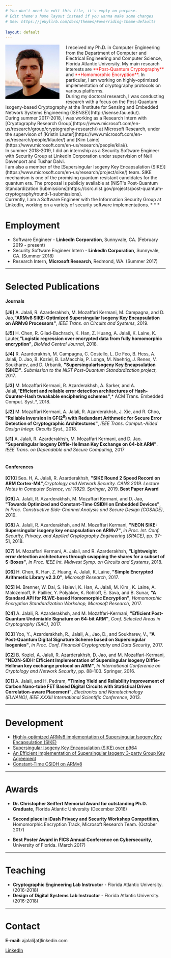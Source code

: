 ```yaml
---
# You don't need to edit this file, it's empty on purpose.
# Edit theme's home layout instead if you wanna make some changes
# See: https://jekyllrb.com/docs/themes/#overriding-theme-defaults

layout: default
---
```


<img src="amirjalali.jpg" width= "170" style="float: left; margin-right: 20px; margin-bottom: 10px;">
I received my Ph.D. in Computer Engineering from the Department of Computer and Electrical Engineering and Computer Science, Florida Atlantic University. My main research interests are <span style="color:#f00909">**Post-Quantum Cryptography**</span> and <span style="color:#f00909">**Homomorphic Encryption**</span>. In particular, I am working on highly-optimized implementation of cryptography protocols on various platforms.<br> 
During my doctoral research, I was conducting research with a focus on the Post-Quantum Isogeny-based Cryptography at the [Institute for Sensing and Embedded Network Systems Engineering (ISENSE)](http://isense.fau.edu/).  <br>
During summer 2017-2018, I was working as a Research Intern with [Cryptography Research Group](https://www.microsoft.com/en-us/research/group/cryptography-research/) at Microsoft Research, under the supervison of [Kristin Lauter](https://www.microsoft.com/en-us/research/people/klauter/) and [Kim Laine](https://www.microsoft.com/en-us/research/people/kilai/).  <br>
In summer 2018-2019, I did an internship as a Security Software Engineer with Security Group at LinkedIn Corporation under supervision of Neil Davenport and Tushar Dalvi.<br>
I am also a member of the [Supersingular Isogeny Key Encapsulation (SIKE)](https://www.microsoft.com/en-us/research/project/sike/) team. SIKE mechanism is one of the promising quantum resistant candidates for the quantum era. The proposal is publicly available at [NIST's Post-Quantum Standardization Submissions](https://csrc.nist.gov/projects/post-quantum-cryptography/round-1-submissions).      <br>
Currently, I am a Software Engineer with the Information Security Group at LinkedIn, working on a variety of security software implementations.  
* * *

# [](#header-1)Employment

* Software Engineer - **LinkedIn Corporation**, Sunnyvale, CA. (February 2019 - present)
* Security Software Engineer Intern - **LinkedIn Corporation**, Sunnyvale, CA. (Summer 2018)  
* Research Intern, **Microsoft Research**, Redmond, WA. (Summer 2017)

* * *

# [](#header-1)Selected Publications 

#### [](#header-4)Journals
**[J6]** A. Jalali, R. Azarderakhsh, M. Mozaffari Kermani, M. Campagna, and D. Jao,**"ARMv8 SIKE: Optimized Supersingular Isogeny Key Encapsulation on ARMv8 Processors"**, *IEEE Trans. on Circuits and Systems*, 2019.<br>

**[J5]** H. Chen, R. Gilad-Bachrach, K. Han, Z. Huang, A. Jalali, K. Laine, K. Lauter,**"Logistic regression over encrypted data from fully homomorphic encryption"**, *BioMed Central Journal*, 2018.<br>

**[J4]** R. Azarderakhsh, M. Campagna, C. Costello, L. De Feo, B. Hess, A. Jalali, D. Jao, B. Koziel, B. LaMacchia, P. Longa, M. Naehrig, J.
Renes, V. Soukharev, and D. Urbanik, **"SupersingularIsogeny Key Encapsulation (SIKE)"**. *Submission to the NIST Post-Quantum Standardization project*, 2017.<br>

**[J3]** M. Mozaffari Kermani, R. Azarderakhsh, A. Sarker, and A. Jalali,**"Efficient and reliable error detection architectures of Hash-Counter-Hash tweakable enciphering schemes"**,* ACM Trans. Embedded Comput. Syst.*, 2018.<br>

**[J2]** M. Mozaffari Kermani, A. Jalali, R. Azarderakhsh, J. Xie, and R. Choo, **"Reliable Inversion in GF($2^{8}$) with Redundant Arithmetic for Secure Error Detection of Cryptographic Architectures"**, *IEEE Trans. Comput.-Aided Design Integr. Circuits Syst.*, 2018.<br>

**[J1]** A. Jalali, R. Azarderakhsh, M. Mozaffari Kermani, and D. Jao. **"Supersingular Isogeny Diffie-Hellman Key Exchange on 64-bit ARM"**. *IEEE Trans. on Dependable and Secure Computing*, 2017<br><br>

#### [](#header-4)Conferences
**[C10]** Seo. H, A. Jalali, R. Azarderakhsh, **"SIKE Round 2 Speed Record on ARM Cortex-M4"**,*Cryptology and Network Security. CANS 2019. Lecture Notes in Computer Science, vol 11829. Springer*, 2019. **Best Paper Award**<br>

**[C9]** A. Jalali, R. Azarderakhsh, M. Mozaffari Kermani, and D. Jao, **"Towards Optimized and Constant-Time CSIDH on Embedded Devices"**, *In Proc. Constructive Side-Channel Analysis and Secure Design (COSADE)*, 2019.<br>

**[C8]** A. Jalali, R. Azarderakhsh, and M. Mozaffari Kermani, **"NEON SIKE: Supersingular isogeny key encapsulation on ARMv7"**, *in Proc. Int. Conf. Security, Privacy, and Applied Cryptography Engineering (SPACE)*, pp. 37-51, 2018.<br>

**[C7]** M. Mozaffari Kermani, A. Jalali, and R. Azarderakhsh, **"Lightweight error detection architectures through swapping the shares for a subset of S-Boxes"**, *in Proc. IEEE Int. Midwest Symp. on Circuits and Systems*, 2018.<br>

**[C6]** H. Chen, K. Han, Z. Huang, A. Jalali, K. Laine, **"Simple Encrypted Arithmetic Library v2.3.0"**, *Microsoft Research*, 2017.<br>

**[C5]** M. Brenner, W. Dai, S. Halevi, K. Han, A. Jalali, M. Kim , K. Laine, A. Malozemoff, P. Paillier, Y. Polyakov, K. Rohloff, E. Sava, and B. Sunar, **"A Standard API for RLWE-based Homomorphic Encryption"**, *Homomorphic Encryption Standardization Workshop, Microsoft Research*, 2017.<br>

**[C4]** A. Jalali, R. Azarderakhsh, and M. Mozaffari-Kermani, **"Efficient Post-Quantum Undeniable Signature on 64-bit ARM"**, *Conf. Selected Areas in Cryptography (SAC)*, 2017. <br>

**[C3]** Yoo, Y., Azarderakhsh, R., Jalali, A., Jao, D., and Soukharev, V., **"A Post-Quantum Digital Signature Scheme based on Supersingular Isogenies"**, *in Proc. Conf. Financial Cryptography and Data Security*, 2017.<br>

**[C2]** B. Koziel, A. Jalali, R. Azarderakhsh, D. Jao, and M. Mozaffari-Kermani, **"NEON-SIDH: Efficient Implementation of Supersingular Isogeny Diffie-Hellman key exchange protocol on ARM"**, *In International Conference on Cryptology and Network Security*, pp. 88-103. Springer, 2016.<br>

**[C1]** A. Jalali, and H. Pedram, **"Timing Yield and Reliability Improvement of Carbon Nano-tube FET Based Digital Circuits with Statistical Driven Correlation-aware Placement"**, *Electronics and Nanotechnology (ELNANO), IEEE XXXIII International Scientific Conference*, 2013.
* * *

# [](#header-1)Development

* [Highly-optimized ARMv8 implementation of Supersingular Isogeny Key Encapsulation (SIKE)](https://github.com/amirjalali65/armv8-sike)
* [Supersingular Isogeny Key Encapsulation (SIKE) over p964](https://github.com/amirjalali65/SIKEp964)
* [An Efficient Implementation of Supersingular Isogeny 3-party Group Key Agreement](https://github.com/amirjalali65/PQCisogenyGroupKey)
* [Constant-Time CSIDH on ARMv8](https://github.com/amirjalali65/ARMv8-CSIDH) 

* * *

# [](#header-1)Awards

* **Dr. Christopher Seiffert Memorial Award for outstanding Ph.D. Graduate**, Florida Atlantic University (December 2018) 

* **Second place in iDash Privacy and Security Workshop Competition**, Homomorphic Encryption Track, Microsoft Research Team. (October 2017)

* **Best Poster Award in FICS Annual Conference on Cybersecurity**, University of Florida. (March 2017)

* * *
# [](#header-1)Teaching

* **Cryptographic Engineering Lab Instructor** - Florida Atlantic University. (2016-2018)  
* **Design of Digital Systems Lab Instructor** - Florida Atlantic University. (2016-2018) 

* * *
# [](#header-1)Contact


**E-mail:** ajalali[at]linkedin.com


[LinkedIn](https://www.linkedin.com/in/amir-jalali-764a7535/) 






